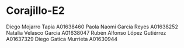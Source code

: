 # Corajillo-E2
Diego Mojarro Tapia A01638460
Paola Naomi García Reyes A01638252
Natalia Velasco García A01638047
Rubén Alfonso López Gutiérrez A01637329
Diego Gatica Murrieta A01630944
